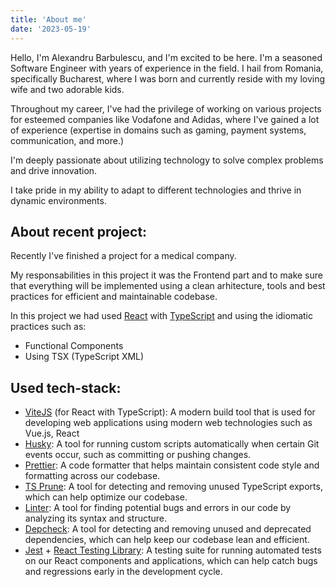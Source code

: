 ```yaml
---
title: 'About me'
date: '2023-05-19'
---
```


Hello, I'm Alexandru Barbulescu, and I'm excited to be here. I'm a seasoned Software Engineer with years of experience in the field. I hail from Romania, specifically Bucharest, where I was born and currently reside with my loving wife and two adorable kids.

Throughout my career, I've had the privilege of working on various projects for esteemed companies like Vodafone and Adidas, where I've gained a lot of experience (expertise in domains such as gaming, payment systems, communication, and more.)

I'm deeply passionate about utilizing technology to solve complex problems and drive innovation.

I take pride in my ability to adapt to different technologies and thrive in dynamic environments.

## About recent project:

Recently I've finished a project for a medical company.

My responsabilities in this project it was the Frontend part and to make sure that everything will be implemented using a clean arhitecture, tools and best practices for efficient and maintainable codebase.

In this project we had used [React](https://google.com) with [TypeScript](https://google.com) and using the idiomatic practices such as:

- Functional Components
- Using TSX (TypeScript XML)

## Used tech-stack:

- [ViteJS](https://google.com) (for React with TypeScript): A modern build tool that is used for developing web applications using modern web technologies such as Vue.js, React
- [Husky](https://google.com): A tool for running custom scripts automatically when certain Git events occur, such as committing or pushing changes.
- [Prettier](https://google.com): A code formatter that helps maintain consistent code style and formatting across our codebase.
- [TS Prune](https://google.com): A tool for detecting and removing unused TypeScript exports, which can help optimize our codebase.
- [Linter](https://google.com): A tool for finding potential bugs and errors in our code by analyzing its syntax and structure.
- [Depcheck](https://google.com): A tool for detecting and removing unused and deprecated dependencies, which can help keep our codebase lean and efficient.
- [Jest](https://google.com) + [React Testing Library](https://google.com): A testing suite for running automated tests on our React components and applications, which can help catch bugs and regressions early in the development cycle.
